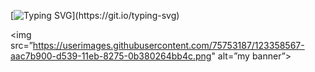 [![Typing SVG](https://readme-typing-svg.herokuapp.com?size=35&duration=4000&background=F563FF00&center=true&vCenter=true&width=500&height=100&lines=HELLO+%F0%9F%91%8B+I'M+GOKAY+SOYSAL;WELCOME+MY+PAGE!)](https://git.io/typing-svg)

<img src=”https://userimages.githubusercontent.com/75753187/123358567-aac7b900-d539-11eb-8275-0b380264bb4c.png" alt=”my banner”>
<!---
gokaysoysal/gokaysoysal is a ✨ special ✨ repository because its `README.md` (this file) appears on your GitHub profile.
You can click the Preview link to take a look at your changes.
--->
